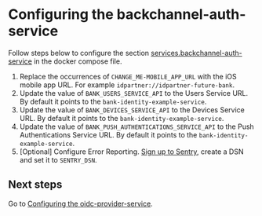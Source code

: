 # Configuring the backchannel-auth-service
Follow steps below to configure the section [services.backchannel-auth-service](https://github.com/idpartner-app/trust-platform-example/blob/BackchannelAuthExample/docker-compose.yml#L102) in the docker compose file.

1. Replace the occurrences of `CHANGE_ME-MOBILE_APP_URL` with the iOS mobile app URL. For example `idpartner://idpartner-future-bank`.
1. Update the value of `BANK_USERS_SERVICE_API` to the Users Service URL. By default it points to the `bank-identity-example-service`.
1. Update the value of `BANK_DEVICES_SERVICE_API` to the Devices Service URL. By default it points to the `bank-identity-example-service`.
1. Update the value of `BANK_PUSH_AUTHENTICATIONS_SERVICE_API` to the Push Authentications Service URL. By default it points to the `bank-identity-example-service`.
1. [Optional] Configure Error Reporting. [Sign up to Sentry](https://sentry.io/signup/), create a DSN and set it to `SENTRY_DSN`.

## Next steps
Go to [Configuring the oidc-provider-service](configuring-oidc-provider-service.md).